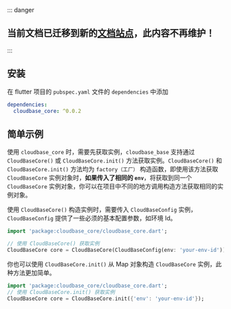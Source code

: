 ::: danger
## 当前文档已迁移到新的[文档站点](https://docs.cloudbase.net/api-reference/flutter/initialization.html)，此内容不再维护！
:::

## 安装

在 flutter 项目的 `pubspec.yaml` 文件的 `dependencies` 中添加

```yaml
dependencies:
  cloudbase_core: ^0.0.2
```

## 简单示例

使用 `cloudbase_core` 时，需要先获取实例，`cloudbase_base` 支持通过 `CloudBaseCore()` 或 `CloudBaseCore.init()` 方法获取实例。`CloudBaseCore()` 和 `CloudBaseCore.init()` 方法均为 `factory（工厂）` 构造函数，即使用该方法获取 `CloudBaseCore` 实例对象时，**如果传入了相同的 `env`**，将获取到同一个 `CloudBaseCore` 实例对象，你可以在项目中不同的地方调用构造方法获取相同的实例对象。

使用 `CloudBaseCore()` 构造实例时，需要传入 `CloudBaseConfig` 实例，`CloudBaseConfig` 提供了一些必须的基本配置参数，如环境 Id。

```dart
import 'package:cloudbase_core/cloudbase_core.dart';

// 使用 CloudBaseCore() 获取实例
CloudBaseCore core = CloudBaseCore(CloudBaseConfig(env: 'your-env-id'));
```

你也可以使用 `CloudBaseCore.init()` 从 Map 对象构造 `CloudBaseCore` 实例，此种方法更加简单。

```dart
import 'package:cloudbase_core/cloudbase_core.dart';
// 使用 CloudBaseCore.init() 获取实例
CloudBaseCore core = CloudBaseCore.init({'env': 'your-env-id'});
```
